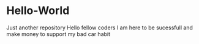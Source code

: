 # Hello-World
Just another repository
Hello fellow coders I am here to be sucessfull and make money to support my bad car habit
